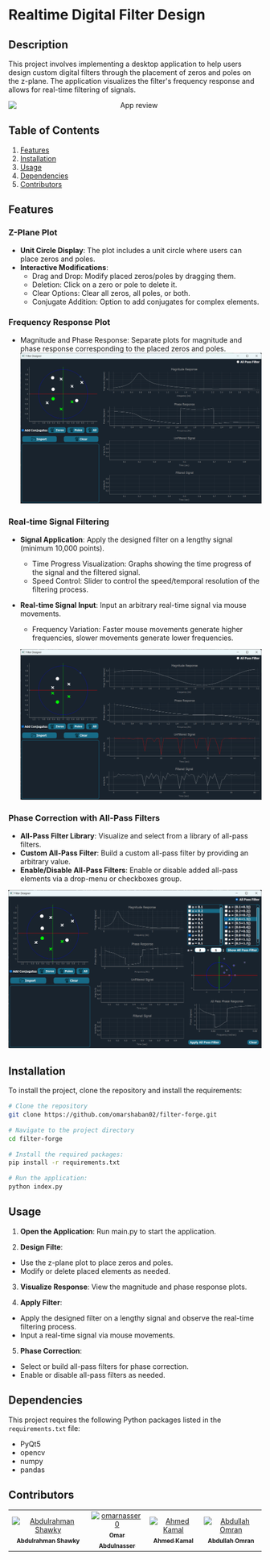 # Realtime Digital Filter Design

## Description

This project involves implementing a desktop application to help users design custom digital filters through the placement of zeros and poles on the z-plane. The application visualizes the filter's frequency response and allows for real-time filtering of signals.
<div style="text-align: center;">
    <img src="assests/appreview.gif" alt="App review" style=" display: block; margin: 0 auto;">
</div>

## Table of Contents
1. [Features](#features)
2. [Installation](#installation)
3. [Usage](#usage)
4. [Dependencies](#dependencies)
5. [Contributors](#contributors)

   
 ## Features

### Z-Plane Plot
- **Unit Circle Display**: The plot includes a unit circle where users can place zeros and poles.
- **Interactive Modifications**:
    - Drag and Drop: Modify placed zeros/poles by dragging them.
    - Deletion: Click on a zero or pole to delete it.
    - Clear Options: Clear all zeros, all poles, or both.
    - Conjugate Addition: Option to add conjugates for complex elements.
     
      
### Frequency Response Plot
- Magnitude and Phase Response: Separate plots for magnitude and phase response corresponding to the placed zeros and poles.
 ![Screenshot 3](assests/zplane.png)

### Real-time Signal Filtering
- **Signal Application**: Apply the designed filter on a lengthy signal (minimum 10,000 points).
    - Time Progress Visualization: Graphs showing the time progress of the signal and the filtered signal.
    - Speed Control: Slider to control the speed/temporal resolution of the filtering process.
- **Real-time Signal Input**: Input an arbitrary real-time signal via mouse movements.
    - Frequency Variation: Faster mouse movements generate higher frequencies, slower movements generate lower frequencies.
  
   ![Screenshot 3](assests/touchpad.png)

### Phase Correction with All-Pass Filters
- **All-Pass Filter Library**: Visualize and select from a library of all-pass filters.
- **Custom All-Pass Filter**: Build a custom all-pass filter by providing an arbitrary value.
- **Enable/Disable All-Pass Filters**: Enable or disable added all-pass elements via a drop-menu or checkboxes group.

![Screenshot 3](assests/allpass.png)


## Installation
To install the project, clone the repository and install the requirements:

```bash
# Clone the repository
git clone https://github.com/omarshaban02/filter-forge.git
```
```bash
# Navigate to the project directory
cd filter-forge
```
```bash
# Install the required packages:
pip install -r requirements.txt
```
```bash
# Run the application:
python index.py
```

## Usage
1. **Open the Application**: Run main.py to start the application.
 
2. **Design Filte**:
- Use the z-plane plot to place zeros and poles.
- Modify or delete placed elements as needed.

3. **Visualize Response**: View the magnitude and phase response plots.
   
4. **Apply Filter**:
- Apply the designed filter on a lengthy signal and observe the real-time filtering process.
- Input a real-time signal via mouse movements.

5. **Phase Correction**:
- Select or build all-pass filters for phase correction.
- Enable or disable all-pass filters as needed.
     

## Dependencies
This project requires the following Python packages listed in the `requirements.txt` file:
- PyQt5
- opencv
- numpy
- pandas

## Contributors <a name = "contributors"></a>
<table>
  <tr>
    <td align="center">
    <a href="https://github.com/AbdulrahmanGhitani" target="_black">
    <img src="https://avatars.githubusercontent.com/u/114954706?v=4" width="150px;" alt="Abdulrahman Shawky"/>
    <br />
    <sub><b>Abdulrahman Shawky</b></sub></a>
    </td>
<td align="center">
    <a href="https://github.com/omarnasser0" target="_black">
    <img src="https://avatars.githubusercontent.com/u/100535160?v=4" width="150px;" alt="omarnasser0"/>
    <br />
    <sub><b>Omar Abdulnasser</b></sub></a>
    </td>
         <td align="center">
    <a href="https://github.com/AhmedKamalMohammedElSayed" target="_black">
    <img src="https://avatars.githubusercontent.com/u/96977876?v=4" width="150px;" alt="Ahmed Kamal"/>
    <br />
    <sub><b>Ahmed Kamal</b></sub></a>
    </td>
         <td align="center">
    <a href="https://github.com/AbdullahOmran" target="_black">
    <img src="https://avatars.githubusercontent.com/u/30219936?v=4" width="150px;" alt="Abdullah Omran"/>
    <br />
    <sub><b>Abdullah Omran</b></sub></a>
    </td>
      </tr>
 </table>


<!--
 <h2>Features</h2>
The user can browse their PC to open any signal file. Each signal type should have examples of both normal and abnormal signals.
The application contains two main identical graphs. Each graph can display different signals, and the user can control each graph independently or link them together.
When a signal file is opened, it is displayed in cine mode, simulating a running signal over time.
The user can manipulate the running signals through various UI elements, including changing color, adding labels/titles, showing/hiding signals, controlling cine speed, zooming in/out, pausing/playing/rewinding signals, and scrolling/panning the signal in any direction.
Signals can be moved between graphs.
The application takes care of boundary conditions to ensure signals are displayed within appropriate ranges.
The user can generate reports of snapshots from the graphs, including data statistics such as mean, standard deviation, duration, minimum, and maximum values for each signal. The report is generated in PDF format directly from the code. -->
